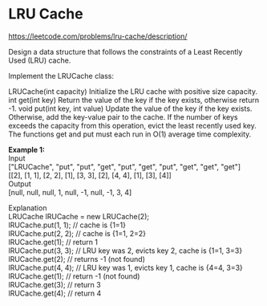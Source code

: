 # LRU Cache
https://leetcode.com/problems/lru-cache/description/

Design a data structure that follows the constraints of a Least Recently Used (LRU) cache.

Implement the LRUCache class:

LRUCache(int capacity) Initialize the LRU cache with positive size capacity.
int get(int key) Return the value of the key if the key exists, otherwise return -1.
void put(int key, int value) Update the value of the key if the key exists. Otherwise, add the key-value pair to the cache. If the number of keys exceeds the capacity from this operation, evict the least recently used key.
The functions get and put must each run in O(1) average time complexity.

<b>Example 1:</b>\
Input\
["LRUCache", "put", "put", "get", "put", "get", "put", "get", "get", "get"]\
[[2], [1, 1], [2, 2], [1], [3, 3], [2], [4, 4], [1], [3], [4]]\
Output\
[null, null, null, 1, null, -1, null, -1, 3, 4]

Explanation\
LRUCache lRUCache = new LRUCache(2);\
lRUCache.put(1, 1); // cache is {1=1}\
lRUCache.put(2, 2); // cache is {1=1, 2=2}\
lRUCache.get(1);    // return 1\
lRUCache.put(3, 3); // LRU key was 2, evicts key 2, cache is {1=1, 3=3}\
lRUCache.get(2);    // returns -1 (not found)\
lRUCache.put(4, 4); // LRU key was 1, evicts key 1, cache is {4=4, 3=3}\
lRUCache.get(1);    // return -1 (not found)\
lRUCache.get(3);    // return 3\
lRUCache.get(4);    // return 4